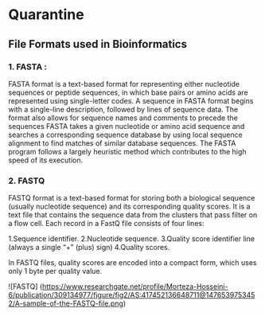 # Quarantine
## File Formats used in Bioinformatics 

### 1. FASTA : 

FASTA format is a text-based format for representing either nucleotide sequences or peptide sequences, in which base pairs or amino acids are represented using single-letter codes. A sequence in FASTA format begins with a single-line description, followed by lines of sequence data. The format also allows for sequence names and comments to precede the sequences FASTA takes a given nucleotide or amino acid sequence and searches a corresponding sequence database by using local sequence alignment to find matches of similar database sequences. The FASTA program follows a largely heuristic method which contributes to the high speed of its execution.

### 2.  FASTQ

FASTQ format is a text-based format for storing both a biological sequence (usually nucleotide sequence) and its corresponding quality scores. It is a text file that contains the sequence data from the clusters that pass filter on a flow cell.
Each record in a FastQ file consists of four lines:

1.Sequence identifier.
2.Nucleotide sequence.
3.Quality score identifier line (always a single “+” (plus) sign)
4.Quality scores.

In FASTQ files, quality scores are encoded into a compact form, which uses only 1 byte per quality value.

![FASTQ] (https://www.researchgate.net/profile/Morteza-Hosseini-6/publication/309134977/figure/fig2/AS:417452136648711@1476539753452/A-sample-of-the-FASTQ-file.png)
